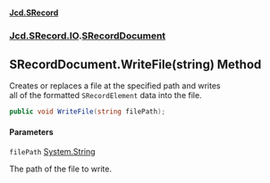 #### [Jcd.SRecord](index.md 'index')
### [Jcd.SRecord.IO](Jcd.SRecord.IO.md 'Jcd.SRecord.IO').[SRecordDocument](Jcd.SRecord.IO.SRecordDocument.md 'Jcd.SRecord.IO.SRecordDocument')

## SRecordDocument.WriteFile(string) Method

Creates or replaces a file at the specified path and writes  
all of the formatted `SRecordElement` data into the file.

```csharp
public void WriteFile(string filePath);
```
#### Parameters

<a name='Jcd.SRecord.IO.SRecordDocument.WriteFile(string).filePath'></a>

`filePath` [System.String](https://docs.microsoft.com/en-us/dotnet/api/System.String 'System.String')

The path of the file to write.